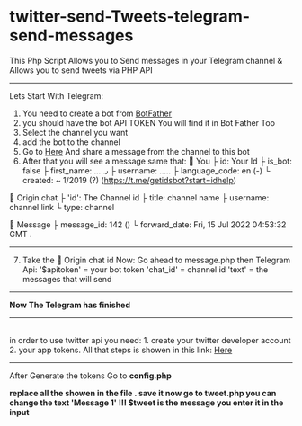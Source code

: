 # twitter-send-Tweets-telegram-send-messages
This Php Script Allows you to Send messages in your Telegram channel &amp; Allows you to send tweets via PHP API

<hr>

Lets Start With Telegram:
1. You need to create a bot from <a href="https://t.me/botfather">BotFather</a>
2. you should have the bot API TOKEN You will find it in Bot Father Too
3. Select the channel you want 
4. add the bot to the channel
5. Go to <a href="https://t.me/getidsbot">Here</a> And share a message from the channel to this bot
6. After that you will see a message same that:
👤 You
 ├ id: Your Id
 ├ is_bot: false
 ├ first_name: .....٫
 ├ username: .....
 ├ language_code: en (-)
 └ created: ~ 1/2019 (?) (https://t.me/getidsbot?start=idhelp)

💬 Origin chat
 ├ 'id': The Channel id
 ├ title: channel name
 ├ username: channel link
 └ type: channel

📃 Message
 ├ message_id: 142 ()
 └ forward_date: Fri, 15 Jul 2022 04:53:32 GMT .
 <hr>
 
 7. Take the 💬 Origin chat id Now:
 Go ahead to message.php then Telegram Api:
 '$apitoken' = your bot token
 'chat_id' = channel id
 'text' = the messages that will send
 <hr>
 <b>Now The Telegram has finished</b>
 <hr><br>
 in order to use twitter api you need:
 1. create your twitter developer account 
 2. your app tokens.
 All that steps is showen in this link:
 <a href="https://developer.twitter.com/en/docs/authentication/oauth-1-0a/api-key-and-secret">Here</a>
<hr>
After Generate the tokens Go to <b>config.php</p> replace all the showen in the file .
save it now go to <b>tweet.php</b> 
you can change the text 'Message 1' !!! $tweet is the message you enter it in the input 
